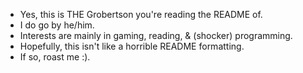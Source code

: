  - Yes, this is THE Grobertson you're reading the README of.
 - I do go by he/him.
 - Interests are mainly in gaming, reading, & (shocker) programming.
 - Hopefully, this isn't like a horrible README formatting.
 - If so, roast me :).
